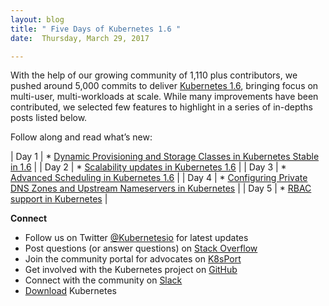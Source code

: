 ```yaml
---
layout: blog
title: " Five Days of Kubernetes 1.6 "
date:  Thursday, March 29, 2017 

---
```

  

  
With the help of our growing community of 1,110 plus contributors, we pushed around 5,000 commits to deliver [Kubernetes 1.6](http://blog.kubernetes.io/2017/03/kubernetes-1.6-multi-user-multi-workloads-at-scale.html), bringing focus on multi-user, multi-workloads at scale. While many improvements have been contributed, we selected few features to highlight in a series of in-depths posts listed below.&nbsp;  
  
Follow along and read what’s new:  
  

| 
Day 1
 | 
\* [Dynamic Provisioning and Storage Classes in Kubernetes Stable in 1.6](http://blog.kubernetes.io/2017/03/dynamic-provisioning-and-storage-classes-kubernetes.html)
 |
| 
Day 2
 | 
\* [Scalability updates in Kubernetes 1.6](http://blog.kubernetes.io/2017/03/scalability-updates-in-kubernetes-1.6.html)
 |
| 
Day 3
 | 
\* [Advanced Scheduling in Kubernetes 1.6](http://blog.kubernetes.io/2017/03/advanced-scheduling-in-kubernetes.html)
 |
| 
Day 4
 | 
\* [Configuring Private DNS Zones and Upstream Nameservers in Kubernetes](http://blog.kubernetes.io/2017/04/configuring-private-dns-zones-upstream-nameservers-kubernetes.html)
 |
| 
Day 5
 | 
\* [RBAC support in Kubernetes](http://blog.kubernetes.io/2017/04/rbac-support-in-kubernetes.html)
 |

  

**Connect**

- Follow us on Twitter&nbsp;[@Kubernetesio](https://twitter.com/kubernetesio) for latest updates
- Post questions (or answer questions) on&nbsp;[Stack Overflow](http://stackoverflow.com/questions/tagged/kubernetes) 
- Join the community portal for advocates on&nbsp;[K8sPort](http://k8sport.org/)
- Get involved with the Kubernetes project on&nbsp;[GitHub](https://github.com/kubernetes/kubernetes) 
- Connect with the community on&nbsp;[Slack](http://slack.k8s.io/)
- [Download](http://get.k8s.io/) Kubernetes
  

  
